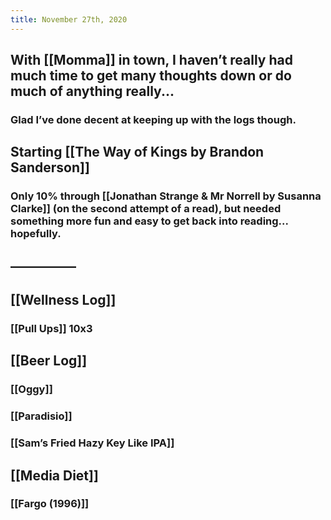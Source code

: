 ```yaml
---
title: November 27th, 2020
---
```


## With [[Momma]] in town, I haven’t really had much time to get many thoughts down or do much of anything really...
### Glad I’ve done decent at keeping up with the logs though. 

## Starting [[The Way of Kings by Brandon Sanderson]]
### Only 10% through [[Jonathan Strange & Mr Norrell by Susanna Clarke]] (on the second attempt of a read), but needed something more fun and easy to get back into reading... hopefully. 

## —————

## [[Wellness Log]]
### [[Pull Ups]] 10x3

## [[Beer Log]]
### [[Oggy]]

### [[Paradisio]]

### [[Sam’s Fried Hazy Key Like IPA]]

## [[Media Diet]]
### [[Fargo (1996)]]
